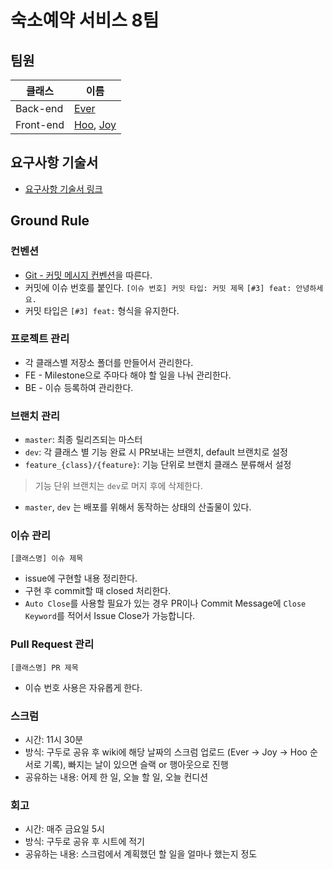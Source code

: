 # 숙소예약 서비스 8팀 

## 팀원

| 클래스      | 이름                      |
| --------- | -------------------------- |
| Back-end  | [Ever](https://github.com/hsik0225)               |
| Front-end | [Hoo](https://github.com/choisohyun), [Joy](https://github.com/hyewon3938) |

## 요구사항 기술서

- [요구사항 기술서 링크](https://docs.google.com/spreadsheets/d/1HEQ4SfGuWop1xVdlVWgoPRmF0UA2lLrkM6px26G51yg/edit#gid=0)

## Ground Rule

### 컨벤션

- [Git - 커밋 메시지 컨벤션](https://doublesprogramming.tistory.com/256)을 따른다. 
- 커밋에 이슈 번호를 붙인다. 
  `[이슈 번호] 커밋 타입: 커밋 제목`
  `[#3] feat: 안녕하세요.`
- 커밋 타입은 `[#3] feat:` 형식을 유지한다.

          
### 프로젝트 관리

- 각 클래스별 저장소 폴더를 만들어서 관리한다.
- FE - Milestone으로 주마다 해야 할 일을 나눠 관리한다.
- BE - 이슈 등록하여 관리한다. 

### 브랜치 관리

- `master`: 최종 릴리즈되는 마스터
- `dev`: 각 클래스 별 기능 완료 시 PR보내는 브랜치, default 브랜치로 설정
- `feature_{class}/{feature}`: 기능 단위로 브랜치 클래스 분류해서 설정

> 기능 단위 브랜치는 `dev`로 머지 후에 삭제한다.
- `master`, `dev` 는 배포를 위해서 동작하는 상태의 산출물이 있다.



### 이슈 관리

`[클래스명] 이슈 제목`
- issue에 구현할 내용 정리한다.
- 구현 후 commit할 때 closed 처리한다.
- `Auto Close`를 사용할 필요가 있는 경우 PR이나 Commit Message에 `Close Keyword`를 적어서 Issue Close가 가능합니다.


### Pull Request 관리

`[클래스명] PR 제목`
- 이슈 번호 사용은 자유롭게 한다.

### 스크럼

- 시간: 11시 30분
- 방식: 구두로 공유 후 wiki에 해당 날짜의 스크럼 업로드 (Ever -> Joy -> Hoo 순서로 기록), 빠지는 날이 있으면 슬랙 or 행아웃으로 진행
- 공유하는 내용: 어제 한 일, 오늘 할 일, 오늘 컨디션


### 회고

- 시간: 매주 금요일 5시 
- 방식: 구두로 공유 후 시트에 적기
- 공유하는 내용: 스크럼에서 계획했던 할 일을 얼마나 했는지 정도
